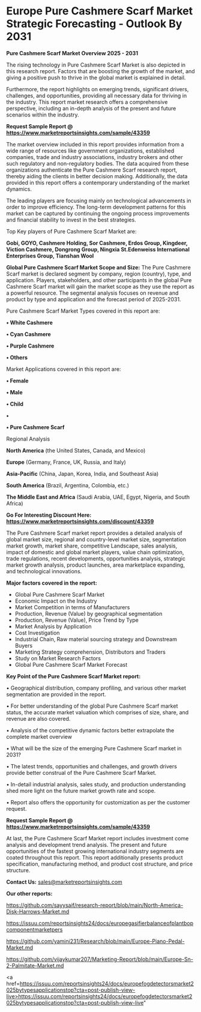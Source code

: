 # Europe Pure Cashmere Scarf Market Strategic Forecasting - Outlook By 2031

<Strong> Pure Cashmere Scarf Market Overview 2025 - 2031</strong>

The rising technology in Pure Cashmere Scarf Market is also depicted in this research report. Factors that are boosting the growth of the market, and giving a positive push to thrive in the global market is explained in detail.

Furthermore, the report highlights on emerging trends, significant drivers, challenges, and opportunities, providing all necessary data for thriving in the industry. This report market research offers a comprehensive perspective, including an in-depth analysis of the present and future scenarios within the industry.

<strong>Request Sample Report @ <a href=https://www.marketreportsinsights.com/sample/43359>https://www.marketreportsinsights.com/sample/43359</a></strong>

The market overview included in this report provides information from a wide range of resources like government organizations, established companies, trade and industry associations, industry brokers and other such regulatory and non-regulatory bodies. The data acquired from these organizations authenticate the Pure Cashmere Scarf research report, thereby aiding the clients in better decision making. Additionally, the data provided in this report offers a contemporary understanding of the market dynamics.

The leading players are focusing mainly on technological advancements in order to improve efficiency. The long-term development patterns for this market can be captured by continuing the ongoing process improvements and financial stability to invest in the best strategies.

Top Key players of Pure Cashmere Scarf Market are:

<strong>Gobi, GOYO, Cashmere Holding, Sor Cashmere, Erdos Group, Kingdeer, Viction Cashmere, Dongrong Group, Ningxia St.Edenweiss International Enterprises Group, Tianshan Wool</strong>

<strong><b>Global Pure Cashmere Scarf Market Scope and Size:</b></strong>
The Pure Cashmere Scarf market is declared segment by company, region (country), type, and application. Players, stakeholders, and other participants in the global Pure Cashmere Scarf market will gain the market scope as they use the report as a powerful resource. The segmental analysis focuses on revenue and product by type and application and the forecast period of 2025-2031.

Pure Cashmere Scarf Market Types covered in this report are:

<strong>•  White Cashmere

•  Cyan Cashmere

•  Purple Cashmere

•  Others</strong>

Market Applications covered in this report are:

<strong>•  Female

•  Male

•  Child

•  

•  Pure Cashmere Scarf</strong> 

Regional Analysis

<strong>North America</strong> (the United States, Canada, and Mexico)

<strong>Europe</strong> (Germany, France, UK, Russia, and Italy)

<strong>Asia-Pacific</strong> (China, Japan, Korea, India, and Southeast Asia)

<strong>South America</strong> (Brazil, Argentina, Colombia, etc.)

<strong>The Middle East and Africa</strong> (Saudi Arabia, UAE, Egypt, Nigeria, and South Africa)

<strong>Go For Interesting Discount Here: <a href=https://www.marketreportsinsights.com/discount/43359>https://www.marketreportsinsights.com/discount/43359</a></strong>

The Pure Cashmere Scarf market report provides a detailed analysis of global market size, regional and country-level market size, segmentation market growth, market share, competitive Landscape, sales analysis, impact of domestic and global market players, value chain optimization, trade regulations, recent developments, opportunities analysis, strategic market growth analysis, product launches, area marketplace expanding, and technological innovations.

<strong><b>Major factors covered in the report:</b></strong>
<ul>
  <li>Global Pure Cashmere Scarf Market </li>
  <li>Economic Impact on the Industry</li>
  <li>Market Competition in terms of Manufacturers</li>
  <li>Production, Revenue (Value) by geographical segmentation</li>
  <li>Production, Revenue (Value), Price Trend by Type</li>
  <li>Market Analysis by Application</li>
  <li>Cost Investigation</li>
  <li>Industrial Chain, Raw material sourcing strategy and Downstream Buyers</li>
  <li>Marketing Strategy comprehension, Distributors and Traders</li>
  <li>Study on Market Research Factors</li>
  <li>Global Pure Cashmere Scarf Market Forecast</li>
</ul>

<strong><b>Key Point of the Pure Cashmere Scarf Market report:</b></strong>

• Geographical distribution, company profiling, and various other market segmentation are provided in the report.

• For better understanding of the global Pure Cashmere Scarf market status, the accurate market valuation which comprises of size, share, and revenue are also covered.

• Analysis of the competitive dynamic factors better extrapolate the complete market overview

• What will be the size of the emerging Pure Cashmere Scarf market in 2031?

• The latest trends, opportunities and challenges, and growth drivers provide better construal of the Pure Cashmere Scarf Market.

• In-detail industrial analysis, sales study, and production understanding shed more light on the future market growth rate and scope.

• Report also offers the opportunity for customization as per the customer request.

<strong>Request Sample Report @ <a href=https://www.marketreportsinsights.com/sample/43359>https://www.marketreportsinsights.com/sample/43359</a></strong>

At last, the Pure Cashmere Scarf Market report includes investment come analysis and development trend analysis. The present and future opportunities of the fastest growing international industry segments are coated throughout this report. This report additionally presents product specification, manufacturing method, and product cost structure, and price structure.

<strong>Contact Us:</strong>
sales@marketreportsinsights.com

<strong>Our other reports:</strong>

<a href=https://github.com/sayysaif/research-report/blob/main/North-America-Disk-Harrows-Market.md>https://github.com/sayysaif/research-report/blob/main/North-America-Disk-Harrows-Market.md</a>

<a href=https://issuu.com/reportsinsights24/docs/europegasifierbalanceofplantbopcomponentmarketpers>https://issuu.com/reportsinsights24/docs/europegasifierbalanceofplantbopcomponentmarketpers</a>

<a href=https://github.com/yamini231/Research/blob/main/Europe-Piano-Pedal-Market.md>https://github.com/yamini231/Research/blob/main/Europe-Piano-Pedal-Market.md</a>

<a href=https://github.com/vijaykumar207/Marketing-Report/blob/main/Europe-Sn-2-Palmitate-Market.md>https://github.com/vijaykumar207/Marketing-Report/blob/main/Europe-Sn-2-Palmitate-Market.md</a>

<a href=https://issuu.com/reportsinsights24/docs/europefogdetectorsmarket2025bytypesapplicationstop?cta=post-publish-view-live>https://issuu.com/reportsinsights24/docs/europefogdetectorsmarket2025bytypesapplicationstop?cta=post-publish-view-live</a>"
